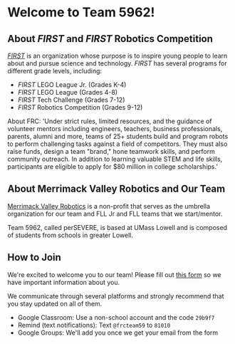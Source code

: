 # Welcome to Team 5962!

## About *FIRST* and *FIRST* Robotics Competition

[*FIRST*](http://firstinspires.org) is an organization whose purpose is to inspire young people to learn about and pursue science and technology. *FIRST* has several programs for different grade levels, including:

- *FIRST* LEGO League Jr. (Grades K-4)
- *FIRST* LEGO League (Grades 4-8)
- *FIRST* Tech Challenge (Grades 7-12)
- *FIRST* Robotics Competition (Grades 9-12)

About FRC: 'Under strict rules, limited resources, and the guidance of volunteer mentors including engineers, teachers, business professionals, parents, alumni and more, teams of 25+ students build and program robots to perform challenging tasks against a field of competitors. They must also raise funds, design a team "brand," hone teamwork skills, and perform community outreach. In addition to learning valuable STEM and life skills, participants are eligible to apply for $80 million in college scholarships.'

## About Merrimack Valley Robotics and Our Team

[Merrimack Valley Robotics](http://mvrobotics.net) is a non-profit that serves as the umbrella organization for our team and FLL Jr and FLL teams that we start/mentor.

Team 5962, called perSEVERE, is based at UMass Lowell and is composed of students from schools in greater Lowell.

## How to Join

We're excited to welcome you to our team! Please fill out [this form]() so we have important information about you.

We communicate through several platforms and strongly recommend that you stay updated on all of them.

- Google Classroom: Use a non-school account and the code `29b9f7`
- Remind (text notifications): Text `@frcteam59` to `81010`
- Google Groups: We'll add you once we get your email from the form
